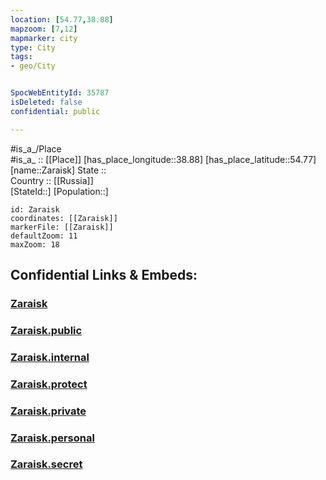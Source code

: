 ```yaml
---
location: [54.77,38.88] 
mapzoom: [7,12] 
mapmarker: city 
type: City
tags:
- geo/City


SpocWebEntityId: 35787
isDeleted: false
confidential: public

---
```

#is_a_/Place  
#is_a_ :: [[Place]] 
[has_place_longitude::38.88] 
[has_place_latitude::54.77] 
[name::Zaraisk] 
State ::  
Country :: [[Russia]]  
[StateId::] 
[Population::] 



```leaflet
id: Zaraisk
coordinates: [[Zaraisk]] 
markerFile: [[Zaraisk]] 
defaultZoom: 11 
maxZoom: 18
```


## Confidential Links & Embeds: 

### [Zaraisk](/_Standards/Earth/Continent/Europe/Europe~East/Russia/Russia~Central/Moscow_Oblast/City/Zaraisk.md) 

### [Zaraisk.public](/_public/Earth/Continent/Europe/Europe~East/Russia/Russia~Central/Moscow_Oblast/City/Zaraisk.public.md) 

### [Zaraisk.internal](/_internal/Earth/Continent/Europe/Europe~East/Russia/Russia~Central/Moscow_Oblast/City/Zaraisk.internal.md) 

### [Zaraisk.protect](/_protect/Earth/Continent/Europe/Europe~East/Russia/Russia~Central/Moscow_Oblast/City/Zaraisk.protect.md) 

### [Zaraisk.private](/_private/Earth/Continent/Europe/Europe~East/Russia/Russia~Central/Moscow_Oblast/City/Zaraisk.private.md) 

### [Zaraisk.personal](/_personal/Earth/Continent/Europe/Europe~East/Russia/Russia~Central/Moscow_Oblast/City/Zaraisk.personal.md) 

### [Zaraisk.secret](/_secret/Earth/Continent/Europe/Europe~East/Russia/Russia~Central/Moscow_Oblast/City/Zaraisk.secret.md)

